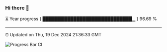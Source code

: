 ### Hi there 👋

⏳ Year progress { █████████████████████████████▁ } 96.69 %

---

⏰ Updated on Thu, 19 Dec 2024 21:36:33 GMT

![Progress Bar CI](https://github.com/IshwaranRudhara/GIT-ACTION/workflows/Progress%20Bar%20CI/badge.svg)
